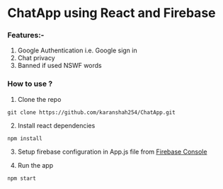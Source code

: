 # ChatApp using React and Firebase

### Features:-
1. Google Authentication i.e. Google sign in 
2. Chat privacy
3. Banned if used NSWF words

### How to use ?
1. Clone the repo
```
git clone https://github.com/karanshah254/ChatApp.git
```

2. Install react dependencies
```
npm install
```

3. Setup firebase configuration in App.js file from [Firebase Console](https://console.firebase.google.com/u/0/)

4. Run the app
```
npm start
```